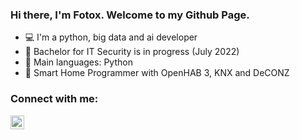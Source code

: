 ### Hi there, I'm Fotox. Welcome to my Github Page.

- :computer: I'm a python, big data and ai developer
- :school: Bachelor for IT Security is in progress (July 2022)
- :speech_balloon: Main languages: Python
- :house_with_garden: Smart Home Programmer with OpenHAB 3, KNX and DeCONZ

### Connect with me:
[<img align="left" alt="Fotox | LinkedIn" width="22px" src="https://cdn.jsdelivr.net/npm/simple-icons@v3/icons/linkedin.svg" />][linkedin]

[linkedin]: https://www.linkedin.com/in/carsten-s-4876171b2/
